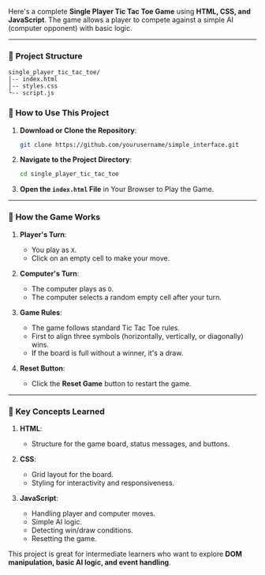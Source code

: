 Here's a complete **Single Player Tic Tac Toe Game** using **HTML, CSS, and JavaScript**. The game allows a player to compete against a simple AI (computer opponent) with basic logic. 

---

### 📂 **Project Structure**

```
single_player_tic_tac_toe/
│-- index.html
│-- styles.css
└-- script.js
```



### 🚀 **How to Use This Project**

1. **Download or Clone the Repository**:
   ```bash
   git clone https://github.com/yourusername/simple_interface.git
   ```

2. **Navigate to the Project Directory**:
   ```bash
   cd single_player_tic_tac_toe
   ```

3. **Open the `index.html` File** in Your Browser to Play the Game.

---

### 🌟 **How the Game Works**

1. **Player's Turn**: 
   - You play as `X`.
   - Click on an empty cell to make your move.

2. **Computer's Turn**:
   - The computer plays as `O`.
   - The computer selects a random empty cell after your turn.

3. **Game Rules**:
   - The game follows standard Tic Tac Toe rules.
   - First to align three symbols (horizontally, vertically, or diagonally) wins.
   - If the board is full without a winner, it's a draw.

4. **Reset Button**:
   - Click the **Reset Game** button to restart the game.

---

### 🧠 **Key Concepts Learned**

1. **HTML**:
   - Structure for the game board, status messages, and buttons.

2. **CSS**:
   - Grid layout for the board.
   - Styling for interactivity and responsiveness.

3. **JavaScript**:
   - Handling player and computer moves.
   - Simple AI logic.
   - Detecting win/draw conditions.
   - Resetting the game.

This project is great for intermediate learners who want to explore **DOM manipulation, basic AI logic, and event handling**.